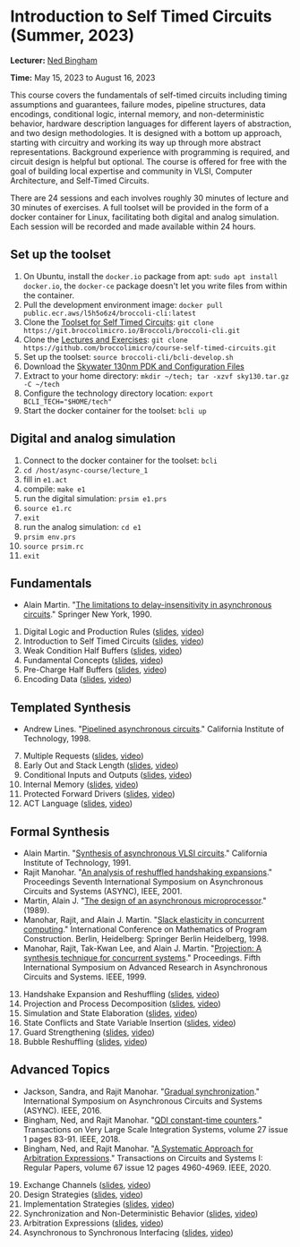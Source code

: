 # Introduction to Self Timed Circuits (Summer, 2023)

**Lecturer:** [Ned Bingham](https://www.nedbingham.com/index.py)

**Time:** May 15, 2023 to August 16, 2023

This course covers the fundamentals of self-timed circuits including timing assumptions and guarantees, failure modes, pipeline structures, data encodings, conditional logic, internal memory, and non-deterministic behavior, hardware description languages for different layers of abstraction, and two design methodologies. It is designed with a bottom up approach, starting with circuitry and working its way up through more abstract representations. Background experience with programming is required, and circuit design is helpful but optional. The course is offered for free with the goal of building local expertise and community in VLSI, Computer Architecture, and Self-Timed Circuits.

There are 24 sessions and each involves roughly 30 minutes of lecture and 30 minutes of exercises. A full toolset will be provided in the form of a docker container for Linux, facilitating both digital and analog simulation. Each session will be recorded and made available within 24 hours.

## Set up the toolset
1. On Ubuntu, install the `docker.io` package from apt: `sudo apt install docker.io`, the `docker-ce` package doesn't let you write files from within the container.
2. Pull the development environment image: `docker pull public.ecr.aws/l5h5o6z4/broccoli-cli:latest`
3. Clone the [Toolset for Self Timed Circuits](https://git.broccolimicro.io/Broccoli/broccoli-cli.git): `git clone https://git.broccolimicro.io/Broccoli/broccoli-cli.git`
4. Clone the [Lectures and Exercises](https://github.com/broccolimicro/course-self-timed-circuits.git): `git clone https://github.com/broccolimicro/course-self-timed-circuits.git`
5. Set up the toolset: `source broccoli-cli/bcli-develop.sh`
6. Download the [Skywater 130nm PDK and Configuration Files](https://broccoli-hosting.s3.us-east-2.amazonaws.com/sky130.tar.gz)
7. Extract to your home directory: `mkdir ~/tech; tar -xzvf sky130.tar.gz -C ~/tech`
8. Configure the technology directory location: `export BCLI_TECH="$HOME/tech"`
9. Start the docker container for the toolset: `bcli up`

## Digital and analog simulation
1. Connect to the docker container for the toolset: `bcli`
2. `cd /host/async-course/lecture_1`
3. fill in `e1.act`
4. compile: `make e1`
5. run the digital simulation: `prsim e1.prs`
6. `source e1.rc`
7. `exit`
8. run the analog simulation: `cd e1`
9. `prsim env.prs`
10. `source prsim.rc`
11. `exit`

## Fundamentals
* Alain Martin. "[The limitations to delay-insensitivity in asynchronous circuits](https://apps.dtic.mil/sti/pdfs/ADA447737.pdf)." Springer New York, 1990.

1. Digital Logic and Production Rules ([slides](https://docs.google.com/presentation/d/1cLKMn4uYdLjXH_-CSFSHtB_IwZgCw5KPNmtQ7OIhKKQ/edit?usp=share_link), [video](https://youtu.be/_dsd3ecJ-8Y))
2. Introduction to Self Timed Circuits ([slides](https://docs.google.com/presentation/d/1OzqIr0iPFxu5Yyru-aGmRNN8m_EwbITPKqGwrZ-rIzQ/edit?usp=share_link), [video](https://youtu.be/nOvawxM2c1I))
3. Weak Condition Half Buffers ([slides](https://docs.google.com/presentation/d/1Ae6GOhyKmqAqawERvFYdDchxlWtKP1cmSZtyE2wq20E/edit?usp=share_link), [video](https://youtu.be/a-rgJJXfn2I))
4. Fundamental Concepts ([slides](https://docs.google.com/presentation/d/1f23xGafgNvVpY4guUtqyL1xsdXDWSiiRfqSzW01iOHA/edit?usp=share_link), [video](https://youtu.be/Im1H-s8ZOvU))
5. Pre-Charge Half Buffers ([slides](https://docs.google.com/presentation/d/1Fg7Uer-RXjpMPTauT6M7l8CnJ1Y1Dcn6qQndKsx_7Bg/edit?usp=share_link), [video](https://youtu.be/6bvNrrWV1Ks))
6. Encoding Data ([slides](https://docs.google.com/presentation/d/1PHXakPZGedAyphqwSpcx1uw0RQ562dQeh3ZTjLnZw2s/edit?usp=share_link), [video](https://youtu.be/PkEi-iDIyPA))

## Templated Synthesis
* Andrew Lines. "[Pipelined asynchronous circuits](https://authors.library.caltech.edu/26834/5/CSTR1998.pdf)." California Institute of Technology, 1998.

7. Multiple Requests ([slides](https://docs.google.com/presentation/d/1s_f3T7RSWY7VonrMGS_M-SNdooi7cuic0O5wLWw85O4/edit?usp=share_link), [video](https://youtu.be/51VIQZzjbcY))
8. Early Out and Stack Length ([slides](https://docs.google.com/presentation/d/1iFA7rXCNSSa9zDEqBfaddh-w30ixjOPi9SmSWKnzHjM/edit?usp=share_link), [video](https://youtu.be/cwQGCfJ8ouQ))
9. Conditional Inputs and Outputs ([slides](https://docs.google.com/presentation/d/1nXX4WGaIJvcG3CUZzMOjIllyQe81UEInZ6kzA65aitg/edit?usp=share_link), [video](https://youtu.be/vPRKxspzhaY))
10. Internal Memory ([slides](https://docs.google.com/presentation/d/1Tme2K670CnikIEX6aqYH_krpukfNJIAZXqUp0d_spv4/edit?usp=share_link), [video](https://youtu.be/iLYEX_bV1-Q))
11. Protected Forward Drivers ([slides](https://docs.google.com/presentation/d/1CO_WGqkgJpxIOGpSIcCbnd1i7_t2oloIKbncIudVl5E/edit?usp=share_link), [video](https://youtu.be/t1L7jFcWvKs))
12. ACT Language ([slides](https://docs.google.com/presentation/d/169Bvo2WfLbIdNftJpTsod2BLpuai5bUOgmNEvfK_cyk/edit?usp=sharing), [video](https://youtu.be/HiLu4iZKn80))

## Formal Synthesis
* Alain Martin. "[Synthesis of asynchronous VLSI circuits](https://authors.library.caltech.edu/26746/2/postscript.pdf)." California Institute of Technology, 1991.
* Rajit Manohar. "[An analysis of reshuffled handshaking expansions](https://csl.yale.edu/~rajit/ps/2phase.pdf)." Proceedings Seventh International Symposium on Asynchronous Circuits and Systems (ASYNC), IEEE, 2001.
* Martin, Alain J. "[The design of an asynchronous microprocessor](https://authors.library.caltech.edu/26709/2/postscript.pdf)." (1989).
* Manohar, Rajit, and Alain J. Martin. "[Slack elasticity in concurrent computing](https://csl.yale.edu/~rajit/ps/mpc98.pdf)." International Conference on Mathematics of Program Construction. Berlin, Heidelberg: Springer Berlin Heidelberg, 1998.
* Manohar, Rajit, Tak-Kwan Lee, and Alain J. Martin. "[Projection: A synthesis technique for concurrent systems](https://csl.yale.edu/~rajit/ps/proj.pdf)." Proceedings. Fifth International Symposium on Advanced Research in Asynchronous Circuits and Systems. IEEE, 1999.

13. Handshake Expansion and Reshuffling ([slides](https://docs.google.com/presentation/d/1Cjdcc43FuQkDwYWfZaaUgW7zwDpzmnJi6e053RyDCiI/edit?usp=share_link), [video](https://youtu.be/sAV6k8oy0qQ))
14. Projection and Process Decomposition ([slides](https://docs.google.com/presentation/d/1fXyl0wN0fv4famViQDVF_8QApX_w_qpV0blpjHbfB8M/edit?usp=share_link), [video](https://youtu.be/vEq8xGYPv1c))
15. Simulation and State Elaboration ([slides](https://docs.google.com/presentation/d/1EAigIlVp28rD18Mkruxvsko_O_NQGI2qISWhO0gteHo/edit?usp=share_link), [video](https://youtu.be/YvWJSxtVFVU))
16. State Conflicts and State Variable Insertion ([slides](https://docs.google.com/presentation/d/1NI-LZrIMI5yvlKZjqODRm32WSbFEpjYA7WzkWfSq0Ug/edit?usp=sharing), [video](https://youtu.be/yjr1paF0nZA))
17. Guard Strengthening ([slides](https://docs.google.com/presentation/d/1S8ujsxvv7ltKwSV2uigVr-9X6ETQeYiRBgNnjnOvZWQ/edit?usp=sharing), [video](https://youtu.be/ng_nlX8wLdg))
18. Bubble Reshuffling ([slides](https://docs.google.com/presentation/d/1pYNqix_kSkc02P3PfxtAyoQcAnKbhx0ZJ0ZSoFoJegI/edit?usp=sharing), [video](https://youtu.be/yPcKZXKuYLM))

## Advanced Topics
* Jackson, Sandra, and Rajit Manohar. "[Gradual synchronization](https://csl.yale.edu/~rajit/ps/gsync.pdf)." International Symposium on Asynchronous Circuits and Systems (ASYNC). IEEE, 2016.
* Bingham, Ned, and Rajit Manohar. "[QDI constant-time counters](https://www.nedbingham.com/papers/counter/QDI%20Constant%20Time%20Counters.pdf)." Transactions on Very Large Scale Integration Systems, volume 27 issue 1 pages 83-91. IEEE, 2018.
* Bingham, Ned, and Rajit Manohar. "[A Systematic Approach for Arbitration Expressions](https://nedbingham.com/papers/arbiters/A%20Systematic%20Approach%20for%20Arbitration%20Expressions.pdf)." Transactions on Circuits and Systems I: Regular Papers, volume 67 issue 12 pages 4960-4969. IEEE, 2020.

19. Exchange Channels ([slides](https://docs.google.com/presentation/d/1bujkCqs-5HKKHDRdo_iM0S6Byzh8RAWoymV6BtUTdvA/edit?usp=sharing), [video](https://youtu.be/Axt62h4xwpE))
20. Design Strategies ([slides](https://docs.google.com/presentation/d/1735DeGTcIrFjmesAWIuHNHNa_zZTKaqzHVCPDckyKU8/edit?usp=sharing), [video](https://youtu.be/q-kXIVXnIqM))
21. Implementation Strategies ([slides](https://docs.google.com/presentation/d/1uSolp00w9HCGm745ZWZ_vtcJndgYpUsQVVaFwhME5N4/edit?usp=sharing), [video](https://youtu.be/nqi-XvYiTXQ))
22. Synchronization and Non-Deterministic Behavior ([slides](https://docs.google.com/presentation/d/1ybkYp-tTL46dY55aAq2HqurGcnwElfrnLPaaca4T1Fg/edit?usp=sharing), [video](https://youtu.be/HFPgRnr1A4M))
23. Arbitration Expressions ([slides](https://docs.google.com/presentation/d/1hfMYihDBMVtDfJ3LPqE1Yk6iAPw83NG43BmTYJZF1TI/edit?usp=sharing), [video](https://youtu.be/p67RmRL7C_s))
24. Asynchronous to Synchronous Interfacing ([slides](https://docs.google.com/presentation/d/1UyWOnfrYo1JnUG4SKZ8hMDjiY-bNxN9FPVhxRP5AcuY/edit?usp=sharing), [video](https://youtu.be/PC8Rf9AMBHE))

